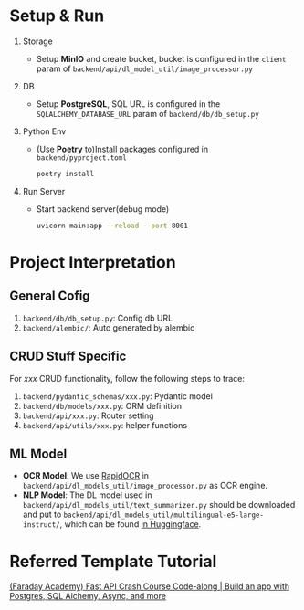 # Setup & Run

1. Storage
    - Setup **MinIO** and create bucket, bucket is configured in the `client` param of `backend/api/dl_model_util/image_processor.py`

2. DB
    - Setup **PostgreSQL**, SQL URL is configured in the `SQLALCHEMY_DATABASE_URL` param of `backend/db/db_setup.py`

3. Python Env
    - (Use **Poetry** to)Install packages configured in `backend/pyproject.toml`
        ```sh
        poetry install
        ```

4. Run Server
    - Start backend server(debug mode)
        ```sh
        uvicorn main:app --reload --port 8001
        ```

# Project Interpretation

## General Cofig

1. `backend/db/db_setup.py`: Config db URL
2. `backend/alembic/`: Auto generated by alembic

## CRUD Stuff Specific

For *xxx* CRUD functionality, follow the following steps to trace:

1. `backend/pydantic_schemas/xxx.py`: Pydantic model
2. `backend/db/models/xxx.py`: ORM definition
3. `backend/api/xxx.py`: Router setting
4. `backend/api/utils/xxx.py`: helper functions

## ML Model

- **OCR Model**: We use [RapidOCR](https://rapidai.github.io/RapidOCRDocs/docs/quickstart/) in `backend/api/dl_models_util/image_processor.py` as OCR engine.
- **NLP Model**: The DL model used in `backend/api/dl_models_util/text_summarizer.py` should be downloaded and put to `backend/api/dl_models_util/multilingual-e5-large-instruct/`, which can be found [in Huggingface](https://huggingface.co/intfloat/multilingual-e5-large-instruct).

# Referred Template Tutorial

[(Faraday Academy) Fast API Crash Course Code-along | Build an app with Postgres, SQL Alchemy, Async, and more](https://www.youtube.com/watch?v=gQTRsZpR7Gw)
